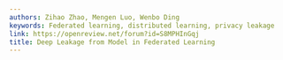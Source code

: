 ```yaml
---
authors: Zihao Zhao, Mengen Luo, Wenbo Ding
keywords: Federated learning, distributed learning, privacy leakage
link: https://openreview.net/forum?id=S8MPHInGqj
title: Deep Leakage from Model in Federated Learning
---
```

